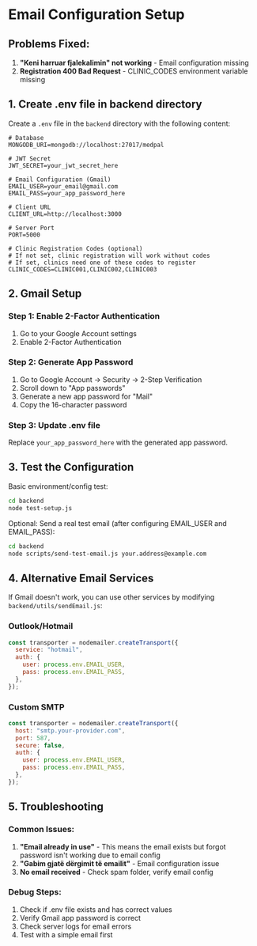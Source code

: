 # Email Configuration Setup

## Problems Fixed:
1. **"Keni harruar fjalekalimin" not working** - Email configuration missing
2. **Registration 400 Bad Request** - CLINIC_CODES environment variable missing

## 1. Create .env file in backend directory

Create a `.env` file in the `backend` directory with the following content:

```env
# Database
MONGODB_URI=mongodb://localhost:27017/medpal

# JWT Secret
JWT_SECRET=your_jwt_secret_here

# Email Configuration (Gmail)
EMAIL_USER=your_email@gmail.com
EMAIL_PASS=your_app_password_here

# Client URL
CLIENT_URL=http://localhost:3000

# Server Port
PORT=5000

# Clinic Registration Codes (optional)
# If not set, clinic registration will work without codes
# If set, clinics need one of these codes to register
CLINIC_CODES=CLINIC001,CLINIC002,CLINIC003
```

## 2. Gmail Setup

### Step 1: Enable 2-Factor Authentication
1. Go to your Google Account settings
2. Enable 2-Factor Authentication

### Step 2: Generate App Password
1. Go to Google Account → Security → 2-Step Verification
2. Scroll down to "App passwords"
3. Generate a new app password for "Mail"
4. Copy the 16-character password

### Step 3: Update .env file
Replace `your_app_password_here` with the generated app password.

## 3. Test the Configuration

Basic environment/config test:
```bash
cd backend
node test-setup.js
```

Optional: Send a real test email (after configuring EMAIL_USER and EMAIL_PASS):
```bash
cd backend
node scripts/send-test-email.js your.address@example.com
```

## 4. Alternative Email Services

If Gmail doesn't work, you can use other services by modifying `backend/utils/sendEmail.js`:

### Outlook/Hotmail
```javascript
const transporter = nodemailer.createTransport({
  service: "hotmail",
  auth: {
    user: process.env.EMAIL_USER,
    pass: process.env.EMAIL_PASS,
  },
});
```

### Custom SMTP
```javascript
const transporter = nodemailer.createTransport({
  host: "smtp.your-provider.com",
  port: 587,
  secure: false,
  auth: {
    user: process.env.EMAIL_USER,
    pass: process.env.EMAIL_PASS,
  },
});
```

## 5. Troubleshooting

### Common Issues:
1. **"Email already in use"** - This means the email exists but forgot password isn't working due to email config
2. **"Gabim gjatë dërgimit të emailit"** - Email configuration issue
3. **No email received** - Check spam folder, verify email config

### Debug Steps:
1. Check if .env file exists and has correct values
2. Verify Gmail app password is correct
3. Check server logs for email errors
4. Test with a simple email first
